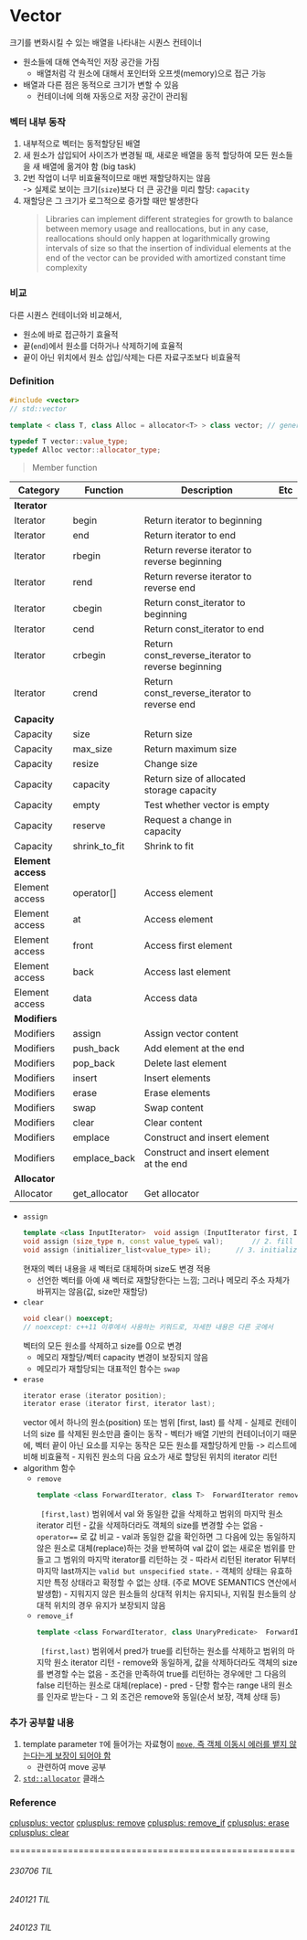 # Vector
크기를 변화시킬 수 있는 배열을 나타내는 시퀀스 컨테이너<br>
- 원소들에 대해 연속적인 저장 공간을 가짐
    - 배열처럼 각 원소에 대해서 포인터와 오프셋(memory)으로 접근 가능
- 배열과 다른 점은 동적으로 크기가 변할 수 있음
    - 컨테이너에 의해 자동으로 저장 공간이 관리됨

### 벡터 내부 동작
1. 내부적으로 벡터는 동적할당된 배열
2. 새 원소가 삽입되어 사이즈가 변경될 때, 새로운 배열을 동적 할당하여 모든 원소들을 새 배열에 옮겨야 함 (big task)
3. 2번 작업이 너무 비효율적이므로 매번 재할당하지는 않음<br>
    -> 실제로 보이는 크기(`size`)보다 더 큰 공간을 미리 할당: `capacity`
4. 재할당은 그 크기가 로그적으로 증가할 때만 발생한다
    > Libraries can implement different strategies for growth to balance between memory usage and reallocations, but in any case, reallocations should only happen at logarithmically growing intervals of size so that the insertion of individual elements at the end of the vector can be provided with amortized constant time complexity



### 비교
다른 시퀀스 컨테이너와 비교해서, <br>
- 원소에 바로 접근하기 효율적
- 끝(`end`)에서 원소를 더하거나 삭제하기에 효율적
- 끝이 아닌 위치에서 원소 삽입/삭제는 다른 자료구조보다 비효율적

### Definition
```c++
#include <vector>
// std::vector

template < class T, class Alloc = allocator<T> > class vector; // generic template

typedef T vector::value_type;
typedef Alloc vector::allocator_type;
```
> Member function

| Category | Function | Description | Etc |
|--------|--------|--------|--------|
| **Iterator** | | | |
| Iterator | begin | Return iterator to beginning | |
| Iterator | end | Return iterator to end | |
| Iterator | rbegin | Return reverse iterator to reverse beginning | |
| Iterator | rend | Return reverse iterator to reverse end | |
| Iterator | cbegin | Return const_iterator to beginning | |
| Iterator | cend | Return const_iterator to end | |
| Iterator | crbegin | Return const_reverse_iterator to reverse beginning | |
| Iterator | crend | Return const_reverse_iterator to reverse end | |
| **Capacity** | | | |
| Capacity | size | Return size | |
| Capacity | max_size | Return maximum size | |
| Capacity | resize | Change size | |
| Capacity | capacity | Return size of allocated storage capacity | |
| Capacity | empty | Test whether vector is empty | |
| Capacity | reserve | Request a change in capacity | |
| Capacity | shrink_to_fit | Shrink to fit | |
| **Element access** | | | |
| Element access | operator[] | Access element | |
| Element access | at | Access element | |
| Element access | front | Access first element | |
| Element access | back | Access last element | |
| Element access | data | Access data | |
| **Modifiers** | | | |
| Modifiers | assign | Assign vector content | | 
| Modifiers | push_back | Add element at the end | |
| Modifiers | pop_back | Delete last element | | 
| Modifiers | insert | Insert elements | | 
| Modifiers | erase | Erase elements | | 
| Modifiers | swap | Swap content | | 
| Modifiers | clear | Clear content | | 
| Modifiers | emplace | Construct and insert element | | 
| Modifiers | emplace_back | Construct and insert element at the end | | 
| **Allocator** | | | |
| Allocator | get_allocator | Get allocator | | 

- `assign`
    ```C++
    template <class InputIterator>  void assign (InputIterator first, InputIterator last);      // 1. range
    void assign (size_type n, const value_type& val);       // 2. fill
    void assign (initializer_list<value_type> il);      // 3. initialize list
    ```
    현재의 벡터 내용을 새 벡터로 대체하며 size도 변경 적용
    - 선언한 벡터를 아예 새 벡터로 재할당한다는 느낌; 그러나 메모리 주소 자체가 바뀌지는 않음(값, size만 재할당)
- `clear`
    ```C++
    void clear() noexcept;
    // noexcept: c++11 이후에서 사용하는 키워드로, 자세한 내용은 다른 곳에서
    ```
    벡터의 모든 원소를 삭제하고 size를 0으로 변경
    - 메모리 재할당/벡터 capacity 변경이 보장되지 않음
    - 메모리가 재할당되는 대표적인 함수는 `swap`
- `erase`
    ```C++
    iterator erase (iterator position);
    iterator erase (iterator first, iterator last);
    ```
    vector 에서 하나의 원소(position) 또는 범위 [first, last) 를 삭제
        - 실제로 컨테이너의 size 를 삭제된 원소만큼 줄이는 동작
        - 벡터가 배열 기반의 컨테이너이기 때문에, 벡터 끝이 아닌 요소를 지우는 동작은 모든 원소를 재할당하게 만듦 -> 리스트에 비해 비효율적
        - 지워진 원소의 다음 요소가 새로 할당된 위치의 iterator 리턴
- algorithm 함수
    - `remove`
        ```C++
        template <class ForwardIterator, class T>  ForwardIterator remove (ForwardIterator first, ForwardIterator last, const T& val);
        ```
        ` [first,last)` 범위에서 val 와 동일한 값을 삭제하고 범위의 마지막 원소 iterator 리턴 
            - 값을 삭제하더라도 객체의 size를 변경할 수는 없음
            - `operator==` 로 값 비교 
            - val과 동일한 값을 확인하면 그 다음에 있는 동일하지 않은 원소로 대체(replace)하는 것을 반복하여 val 값이 없는 새로운 범위를 만들고 그 범위의 마지막 iterator를 리턴하는 것
            - 따라서 리턴된 iterator 뒤부터 마지막 last까지는 `valid but unspecified state.`
                - 객체의 상태는 유효하지만 특정 상태라고 확정할 수 없는 상태. (주로 MOVE SEMANTICS 연산에서 발생함)
            - 지워지지 않은 원소들의 상대적 위치는 유지되나, 지워질 원소들의 상대적 위치의 경우 유지가 보장되지 않음
    - `remove_if`
        ```C++
        template <class ForwardIterator, class UnaryPredicate>  ForwardIterator remove_if (ForwardIterator first, ForwardIterator last,                             UnaryPredicate pred);
        ```
        ` [first,last)` 범위에서 pred가 true를 리턴하는 원소를 삭제하고 범위의 마지막 원소 iterator 리턴 
            - remove와 동일하게, 값을 삭제하더라도 객체의 size를 변경할 수는 없음
            - 조건을 만족하여 true를 리턴하는 경우에만 그 다음의 false 리턴하는 원소로 대체(replace)
            - pred - 단항 함수는 range 내의 원소를 인자로 받는다
            - 그 외 조건은 remove와 동일(순서 보장, 객체 상태 등)

### 추가 공부할 내용
1. template parameter `T`에 들어가는 자료형이 [`move`, 즉 객체 이동시 에러를 뱉지 않는다는게 보장이 되어야 함](https://cplusplus.com/reference/type_traits/is_nothrow_move_constructible/)
    - 관련하여 move 공부
2. [`std::allocator`](https://cplusplus.com/reference/memory/allocator/) 클래스
    


### Reference
[cplusplus: vector](https://cplusplus.com/reference/vector/vector/)
[cplusplus: remove](https://cplusplus.com/reference/algorithm/remove/?kw=remove)
[cplusplus: remove_if](https://cplusplus.com/reference/algorithm/remove_if/?kw=remove_if)
[cplusplus: erase](https://cplusplus.com/reference/vector/vector/erase/)
[cplusplus: clear](https://cplusplus.com/reference/vector/vector/clear/)


======================================================
###### 230706 TIL
###### 240121 TIL
###### 240123 TIL